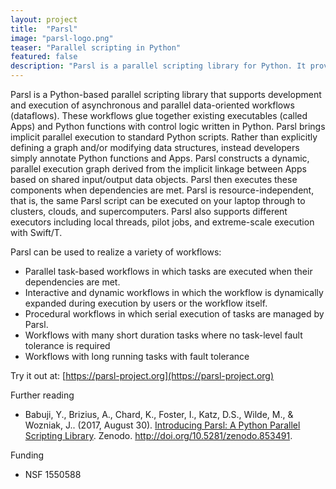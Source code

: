 ```yaml
---
layout: project
title:  "Parsl"
image: "parsl-logo.png"
teaser: "Parallel scripting in Python"
featured: false
description: "Parsl is a parallel scripting library for Python. It provides a model by which complex workflows can be represented in an intuitive Python-based control application. It facilitates transparent parallel execution of workflow components (apps) on any distributed or parallel computing system."
---
```


Parsl is a Python-based parallel scripting library that supports development and execution of asynchronous and parallel data-oriented workflows (dataflows). These workflows glue together existing executables (called Apps) and Python functions with control logic written in Python. Parsl brings implicit parallel execution to standard Python scripts. Rather than explicitly defining a graph and/or modifying data structures, instead developers simply annotate Python functions and Apps. Parsl constructs a dynamic, parallel execution graph derived from the implicit linkage between Apps based on shared input/output data objects. Parsl then executes these components when dependencies are met. Parsl is resource-independent, that is, the same Parsl script can be executed on your laptop through to clusters, clouds, and supercomputers. Parsl also supports different executors including local threads, pilot jobs, and extreme-scale execution with Swift/T.

Parsl can be used to realize a variety of workflows:

- Parallel task-based workflows in which tasks are executed when their dependencies are met.
- Interactive and dynamic workflows in which the workflow is dynamically expanded during execution by users or the workflow itself.
- Procedural workflows in which serial execution of tasks are managed by Parsl.
- Workflows with many short duration tasks where no task-level fault tolerance is required
- Workflows with long running tasks with fault tolerance

Try it out at:
[https://parsl-project.org](https://parsl-project.org)

Further reading

- Babuji, Y., Brizius, A., Chard, K., Foster, I., Katz, D.S., Wilde, M., & Wozniak, J.. (2017, August 30). 
[Introducing Parsl: A Python Parallel Scripting Library](http://doi.org/10.5281/zenodo.853491). Zenodo. http://doi.org/10.5281/zenodo.853491.

Funding

- NSF 1550588
